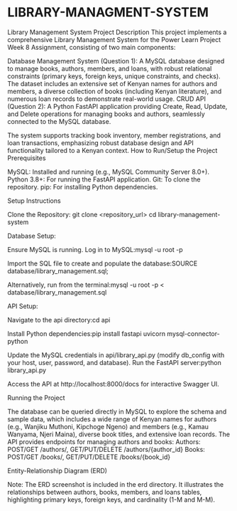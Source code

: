 # LIBRARY-MANAGMENT-SYSTEM
Library Management System
Project Description
This project implements a comprehensive Library Management System for the Power Learn Project Week 8 Assignment, consisting of two main components:

Database Management System (Question 1): A MySQL database designed to manage books, authors, members, and loans, with robust relational constraints (primary keys, foreign keys, unique constraints, and checks). The dataset includes an extensive set of Kenyan names for authors and members, a diverse collection of books (including Kenyan literature), and numerous loan records to demonstrate real-world usage.
CRUD API (Question 2): A Python FastAPI application providing Create, Read, Update, and Delete operations for managing books and authors, seamlessly connected to the MySQL database.

The system supports tracking book inventory, member registrations, and loan transactions, emphasizing robust database design and API functionality tailored to a Kenyan context.
How to Run/Setup the Project
Prerequisites

MySQL: Installed and running (e.g., MySQL Community Server 8.0+).
Python 3.8+: For running the FastAPI application.
Git: To clone the repository.
pip: For installing Python dependencies.

Setup Instructions

Clone the Repository:
git clone <repository_url>
cd library-management-system


Database Setup:

Ensure MySQL is running.
Log in to MySQL:mysql -u root -p


Import the SQL file to create and populate the database:SOURCE database/library_management.sql;


Alternatively, run from the terminal:mysql -u root -p < database/library_management.sql




API Setup:

Navigate to the api directory:cd api


Install Python dependencies:pip install fastapi uvicorn mysql-connector-python


Update the MySQL credentials in api/library_api.py (modify db_config with your host, user, password, and database).
Run the FastAPI server:python library_api.py


Access the API at http://localhost:8000/docs for interactive Swagger UI.



Running the Project

The database can be queried directly in MySQL to explore the schema and sample data, which includes a wide range of Kenyan names for authors (e.g., Wanjiku Muthoni, Kipchoge Ngeno) and members (e.g., Kamau Wanyama, Njeri Maina), diverse book titles, and extensive loan records.
The API provides endpoints for managing authors and books:
Authors: POST/GET /authors/, GET/PUT/DELETE /authors/{author_id}
Books: POST/GET /books/, GET/PUT/DELETE /books/{book_id}



Entity-Relationship Diagram (ERD)

Note: The ERD screenshot is included in the erd directory. It illustrates the relationships between authors, books, members, and loans tables, highlighting primary keys, foreign keys, and cardinality (1-M and M-M).


